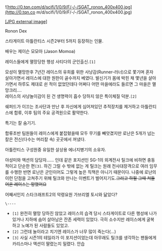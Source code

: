 ![http://0.tqn.com/d/scifi/1/0/9/F/-/-/SGAT_ronon_400x400.jpg](http://0.tqn.co
m/d/scifi/1/0/9/F/-/-/SGAT_ronon_400x400.jpg)

[[JPG external
image]](http://0.tqn.com/d/scifi/1/0/9/F/-/-/SGAT_ronon_400x400.jpg)

Ronon Dex

스타게이트 아틀란티스 시즌2부터 5까지 등장하는 인물.

배우는 제이슨 모모아 (Jason Momoa)

레이스들에게 멸망당한 행성 사티다의 군인출신.`[1]`

모성이 멸망한후 7년간 레이스의 유희를 위한 사냥감(Runner-러너)으로 쫓기며 혼자 살아가면서 레이스에 대한 원한이 골수까지 베였다.
발신기가 몸에 박힌 채 몇년을 살아가면서 하루도 제대로 쉰 적이 없었던데다 어쩌다 어떤 마을에라도 들르면 그 마을은 멸망크리....  
레이스의 사냥놀이감이 된 건 생명력이 흡수 당하지 않은 특이체질 덕분.`[2]`

쉐퍼드가 이끄는 조사단과 만난 후 자신에게 심어져있던 추적장치를 제거하고 아틀란티스에 합류, 이후 팀의 주요 공격원으로 활약한다.

특기는 칼 숨기기.

합류초반 팀원들이 레이스에게 붙잡혔을때 모두 무기를 빼앗겼지만 로난은 5개가 넘는 칼은 전신(다수는 머리칼 속) 곳곳에서 꺼냈다.

아틀란티스 구성원중 유일한 살상용 에너지병기의 소유자.

야성미와 액션의 담당자...... 인데 같은 포지션인 SG-1의 외계전사 틸크에 비하면 충동적이고 단순한 편`[3]`. 하긴 그럴 수 밖에
없는 게 틸크는 원래 전사대장격으로 여러 임무를 수행한 반면 로난은 군인이어도 그렇게 높은 직책은 아니기 때문이다. 나중에 로난의 이런
단점을 고쳐주기 위해 틸크와 만나는 이벤트가 벌어지기도.<del>그리고 하필 그때 쳐들어온 레이스는 망했어요</del>

어째서인지 스타크래프트2의 악령요원 가브리엘 토시와 닮았다?

`\----`

  * `[1]` 완전히 멸망 당하진 않았고 레이스의 습격 당시 스타게이트로 다른 행성에 나가있거나 지하에 숨어 살아남은 잔존 세력이 있었다. 극히 소수지만 레이스에게 굴복하고 노예가 된 사람들도 있었고.
  * `[2]` 그런데 놀이라고 치기엔 레이스가 너무 많이 죽는다(...)
  * `[3]` 사실 시즌1의 테일라가 이 포지션이었는데 아무래도 틸크를 생각하는 팬들에게 카리스마나 액션이 딸렸는지 밀렸다. 안습

